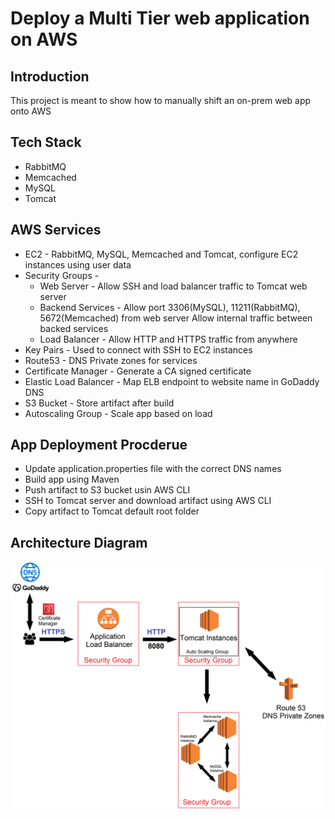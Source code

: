 # Deploy a Multi Tier web application on AWS

## Introduction
This project is meant to show how to manually shift an on-prem web app onto AWS

## Tech Stack
* RabbitMQ
* Memcached
* MySQL
* Tomcat

## AWS Services
* EC2 - RabbitMQ, MySQL, Memcached and Tomcat, configure EC2 instances using user data
* Security Groups -
	* Web Server - Allow SSH and load balancer traffic to Tomcat web server
	* Backend Services - Allow port 3306(MySQL), 11211(RabbitMQ), 5672(Memcached) from web server
   		     Allow internal traffic between backed services
	* Load Balancer - Allow HTTP and HTTPS traffic from anywhere
* Key Pairs - Used to connect with SSH to EC2 instances
* Route53 - DNS Private zones for services
* Certificate Manager - Generate a CA signed certificate 
* Elastic Load Balancer - Map ELB endpoint to website name in GoDaddy DNS
* S3 Bucket - Store artifact after build
* Autoscaling Group - Scale app based on load

## App Deployment Procderue
* Update application.properties file with the correct DNS names
* Build app using Maven
* Push artifact to S3 bucket usin AWS CLI
* SSH to Tomcat server and download artifact using AWS CLI
* Copy artifact to Tomcat default root folder

## Architecture Diagram
![alt text](https://github.com/erikGav/devops-training/blob/main/Lift%26Shift/Architecture%20Diagram.png?raw=true)
